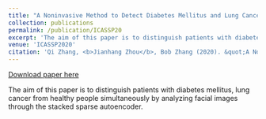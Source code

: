 ```yaml
---
title: "A Noninvasive Method to Detect Diabetes Mellitus and Lung Cancer Using the Stacked Sparse autoencoder"
collection: publications
permalink: /publication/ICASSP20
excerpt: 'The aim of this paper is to distinguish patients with diabetes mellitus, lung cancer from healthy people simultaneously by analyzing facial images through the stacked sparse autoencoder.'
venue: 'ICASSP2020'
citation: 'Qi Zhang, <b>Jianhang Zhou</b>, Bob Zhang (2020). &quot;A Noninvasive Method to Detect Diabetes Mellitus and Lung Cancer Using the Stacked Sparse autoencoder.&quot; <i>2020 International Conference on Acoustics, Speech, and Signal Processing (ICASSP2020)</i>, 1409-1413.'
---
```


[Download paper here](http://combatzhou.github.io/files/09054412.pdf)

The aim of this paper is to distinguish patients with diabetes mellitus, lung cancer from healthy people simultaneously by analyzing facial images through the stacked sparse autoencoder.
